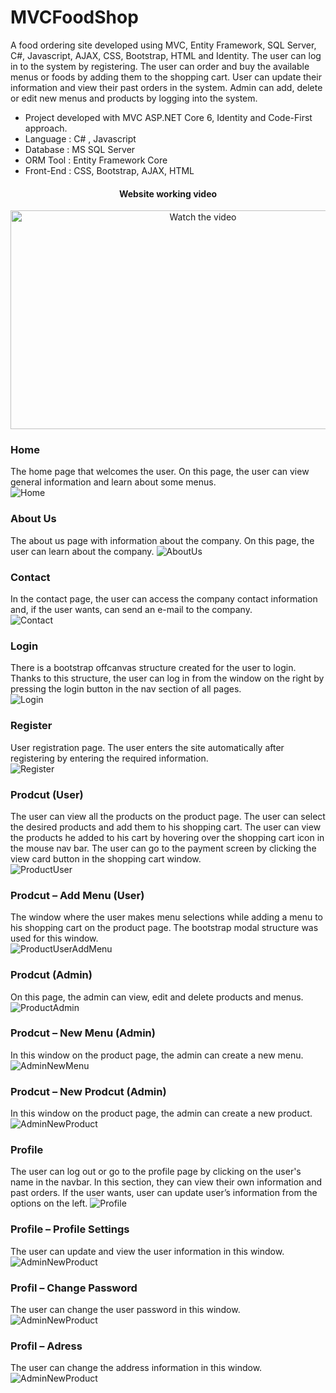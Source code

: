 # MVCFoodShop

A food ordering site developed using MVC, Entity Framework, SQL Server, C#, Javascript, AJAX, CSS, Bootstrap, HTML and Identity. The user can log in to the system by registering. The user can order and buy the available menus or foods by adding them to the shopping cart. User can update their information and view their past orders in the system. Admin can add, delete or edit new menus and products by logging into the system.  

- Project developed with MVC ASP.NET Core 6, Identity and Code-First approach.
- Language : C# , Javascript
- Database : MS SQL Server
- ORM Tool : Entity Framework Core
- Front-End : CSS, Bootstrap, AJAX, HTML  

<div align="center">
<h4>Website working video</h4>
<a href="https://youtu.be/W9w4XYCQokA" target="_blank">
 <img src="Git%20Images/Video.png" alt="Watch the video" width="600" height="350"/>
</a>
</div>  

### Home
The home page that welcomes the user. On this page, the user can view general information and learn about some menus.   
![Home](/Git%20Images/Home.png)  

### About Us
The about us page with information about the company. On this page, the user can learn about the company. 
![AboutUs](/Git%20Images/AboutUs.png)  

### Contact
In the contact page, the user can access the company contact information and, if the user wants, can send an e-mail to the company.   
![Contact](/Git%20Images/Contact.png)  

### Login
There is a bootstrap offcanvas structure created for the user to login. Thanks to this structure, the user can log in from the window on the right by pressing the login button in the nav section of all pages.  
![Login](/Git%20Images/Login.png)  

### Register
User registration page. The user enters the site automatically after registering by entering the required information.  
![Register](/Git%20Images/Register.png)  

### Prodcut (User)
The user can view all the products on the product page. The user can select the desired products and add them to his shopping cart. The user can view the products he added to his cart by hovering over the shopping cart icon in the mouse nav bar. The user can go to the payment screen by clicking the view card button in the shopping cart window.  
![ProductUser](/Git%20Images/ProductUser.png)  

### Prodcut – Add Menu (User) 
The window where the user makes menu selections while adding a menu to his shopping cart on the product page. The bootstrap modal structure was used for this window.  
![ProductUserAddMenu](/Git%20Images/ProductUserAddMenu.png)  

### Prodcut (Admin)
On this page, the admin can view, edit and delete products and menus.  
![ProductAdmin](/Git%20Images/ProductAdmin.png)  

### Prodcut – New Menu (Admin)
In this window on the product page, the admin can create a new menu.  
![AdminNewMenu](/Git%20Images/AdminNewMenu.png)  

### Prodcut – New Prodcut (Admin)
In this window on the product page, the admin can create a new product.  
![AdminNewProduct](/Git%20Images/AdminNewProduct.png)  

### Profile
The user can log out or go to the profile page by clicking on the user's name in the navbar. In this section, they can view their own information and past orders. If the user wants, user can update user’s information from the options on the left.
![Profile](/Git%20Images/UserPastOrder.png)  

### Profile – Profile Settings
The user can update and view the user information in this window.  
![AdminNewProduct](/Git%20Images/UserProfileSetting.png)  

### Profil – Change Password
The user can change the user password in this window.  
![AdminNewProduct](/Git%20Images/UserChangePassword.png)  

### Profil – Adress
The user can change the address information in this window.  
![AdminNewProduct](/Git%20Images/UserAddress.png)  